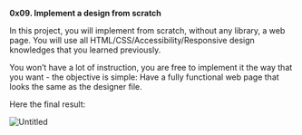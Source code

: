 **0x09. Implement a design from scratch**

In this project, you will implement from scratch, without any library, a web page. You will use all HTML/CSS/Accessibility/Responsive design knowledges that you learned previously.

You won’t have a lot of instruction, you are free to implement it the way that you want - the objective is simple: Have a fully functional web page that looks the same as the designer file.

Here the final result:

![Untitled](https://s3-us-west-2.amazonaws.com/secure.notion-static.com/97b59a65-c477-48cd-87e9-ebff6edee7b0/Untitled.jpeg)

